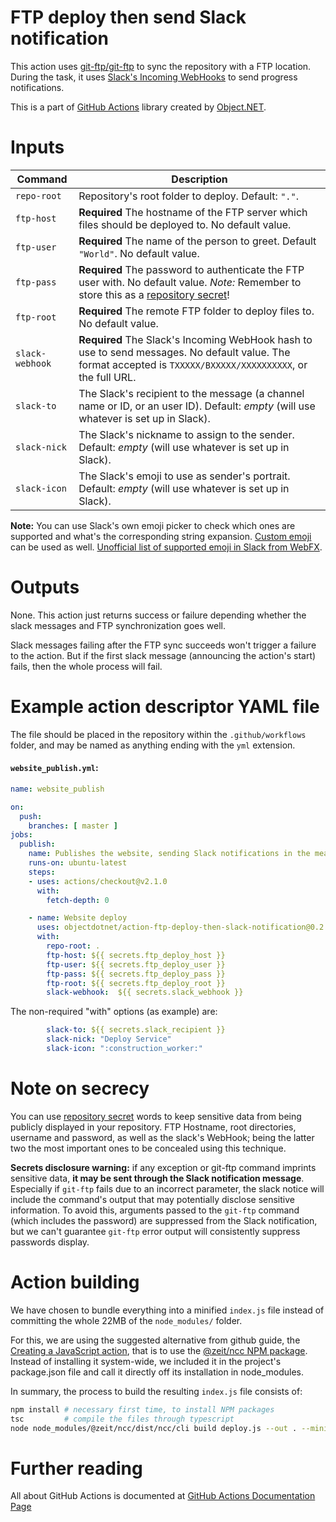 # FTP deploy then send Slack notification

This action uses [git-ftp/git-ftp](https://github.com/git-ftp/git-ftp) to sync the repository with a FTP location. During the task, it uses [Slack's Incoming WebHooks](https://api.slack.com/legacy/custom-integrations/incoming-webhooks) to send progress notifications.

This is a part of [GitHub Actions](https://github.com/objectdotnet/github-actions) library created by [Object.NET](https://object.net/).

# Inputs

Command | Description
-- | --
`repo-root` | Repository's root folder to deploy. Default: `"."`.
`ftp-host` | **Required** The hostname of the FTP server which files should be deployed to. No default value.
`ftp-user` | **Required** The name of the person to greet. Default `"World"`. No default value.
`ftp-pass` | **Required** The password to authenticate the FTP user with. No default value. *Note:* Remember to store this as a [repository secret](https://help.github.com/en/actions/configuring-and-managing-workflows/using-variables-and-secrets-in-a-workflow)!
`ftp-root` | **Required** The remote FTP folder to deploy files to. No default value.
`slack-webhook` | **Required** The Slack's Incoming WebHook hash to use to send messages. No default value. The format accepted is `TXXXXX/BXXXXX/XXXXXXXXXX`, or the full URL.
`slack-to` | The Slack's recipient to the message (a channel name or ID, or an user ID). Default: _empty_ (will use whatever is set up in Slack).
`slack-nick` | The Slack's nickname to assign to the sender. Default: _empty_ (will use whatever is set up in Slack).
`slack-icon` | The Slack's emoji to use as sender's portrait. Default: _empty_ (will use whatever is set up in Slack).

**Note:** You can use Slack's own emoji picker to check which ones are supported and what's the corresponding string expansion. [Custom emoji](https://slack.com/intl/en-br/help/articles/206870177-Add-custom-emoji) can be used as well. [Unofficial list of supported emoji in Slack from WebFX](https://www.webfx.com/tools/emoji-cheat-sheet/).

# Outputs

None. This action just returns success or failure depending whether the slack messages and FTP synchronization goes well.

Slack messages failing after the FTP sync succeeds won't trigger a failure to the action. But if the first slack message (announcing the action's start) fails, then the whole process will fail.

# Example action descriptor YAML file

The file should be placed in the repository within the `.github/workflows` folder, and may be named as anything ending with the `yml` extension.

#### **`website_publish.yml`:**
```yaml
name: website_publish

on:
  push:
    branches: [ master ]
jobs:
  publish:
    name: Publishes the website, sending Slack notifications in the meanwhile.
    runs-on: ubuntu-latest
    steps:
    - uses: actions/checkout@v2.1.0
      with:
        fetch-depth: 0

    - name: Website deploy
      uses: objectdotnet/action-ftp-deploy-then-slack-notification@0.2.0
      with:
        repo-root: .
        ftp-host: ${{ secrets.ftp_deploy_host }}
        ftp-user: ${{ secrets.ftp_deploy_user }}
        ftp-pass: ${{ secrets.ftp_deploy_pass }}
        ftp-root: ${{ secrets.ftp_deploy_root }}
        slack-webhook:  ${{ secrets.slack_webhook }}
```

The non-required "with" options (as example) are:

```yaml
        slack-to: ${{ secrets.slack_recipient }}
        slack-nick: "Deploy Service"
        slack-icon: ":construction_worker:"
```

# Note on secrecy

You can use [repository secret](https://help.github.com/en/actions/configuring-and-managing-workflows/using-variables-and-secrets-in-a-workflow) words to keep sensitive data from being publicly displayed in your repository. FTP Hostname, root directories, username and password, as well as the slack's WebHook; being the latter two the most important ones to be concealed using this technique.

**Secrets disclosure warning:** if any exception or git-ftp command imprints sensitive data, **it may be sent through the Slack notification message**. Especially if `git-ftp` fails due to an incorrect parameter, the slack notice will include the command's output that may potentially disclose sensitive information. To avoid this, arguments passed to the `git-ftp` command (which includes the password) are suppressed from the Slack notification, but we can't guarantee `git-ftp` error output will consistently suppress passwords display.

# Action building

We have chosen to bundle everything into a minified `index.js` file instead of committing the whole 22MB of the `node_modules/` folder.

For this, we are using the suggested alternative from github guide, the [Creating a JavaScript action](https://help.github.com/en/actions/building-actions/creating-a-javascript-action#commit-tag-and-push-your-action-to-github), that is to use the [@zeit/ncc NPM package](https://www.npmjs.com/package/@zeit/ncc). Instead of installing it system-wide, we included it in the project's package.json file and call it directly off its installation in node_modules.

In summary, the process to build the resulting `index.js` file consists of:

```bash
npm install # necessary first time, to install NPM packages
tsc         # compile the files through typescript
node node_modules/@zeit/ncc/dist/ncc/cli build deploy.js --out . --minify --no-cache --quiet --external "@zeit/ncc"
```

# Further reading

All about GitHub Actions is documented at [GitHub Actions Documentation Page](https://help.github.com/en/actions/getting-started-with-github-actions)
